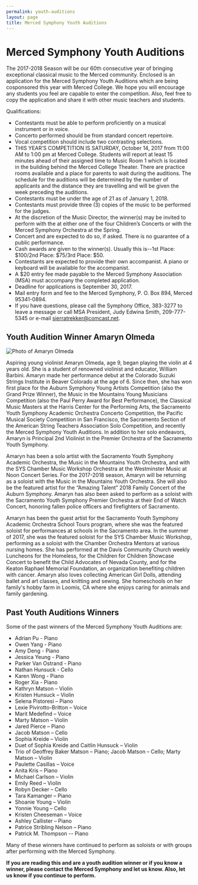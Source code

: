 ```yaml
---
permalink: youth-auditions
layout: page
title: Merced Symphony Youth Auditions
---
```


# Merced Symphony Youth Auditions

The 2017-2018 Season will be our 60th consecutive year of bringing exceptional classical music to the Merced community. Enclosed is an application for the Merced Symphony Youth Auditions which are being cosponsored this year with Merced College. We hope you will encourage any students you feel are capable to enter the competition. Also, feel free to copy the application and share it with other music teachers and students.

Qualifications:

- Contestants must be able to perform proficiently on a musical instrument or in voice.
- Concerto performed should be from standard concert repertoire.
- Vocal competition should include two contrasting selections.
- THIS YEAR’S COMPETITION IS SATURDAY, October 14, 2017 from 11:00 AM to 1:00 pm at Merced College. Students will report at least 15 minutes ahead of their assigned time to Music Room 1 which is located in the building behind the Merced College Theater. There are practice rooms available and a place for parents to wait during the auditions. The schedule for the auditions will be determined by the number of applicants and the distance they are travelling and will be given the week preceding the auditions.
- Contestants must be under the age of 21 as of January 1, 2018.
- Contestants must provide three (3) copies of the music to be performed for the judges.
- At the discretion of the Music Director, the winner(s) may be invited to perform with the at either one of the four Children’s Concerts or with the Merced Symphony Orchestra at the Spring.
- Concert and are expected to do so, if asked. There is no guarantee of a public performance.
- Cash awards are given to the winner(s). Usually this is--1st Place: $100/2nd Place: $75/3rd Place: $50.
- Contestants are expected to provide their own accompanist. A piano or keyboard will be available for the accompanist.
- A $20 entry fee made payable to the Merced Symphony Association (MSA) must accompany the completed application.
- Deadline for applications is September 30, 2017.
- Mail entry form and fee to the Merced Symphony, P. O. Box 894, Merced 95341-0894.
- If you have questions, please call the Symphony Office, 383-3277 to leave a message or call MSA President, Judy Edwina Smith, 209-777-5345 or e-mail sierratrekker@comcast.net.

## Youth Audition Winner Amaryn Olmeda

![Photo of Amaryn Olmeda](/assets/images/yawinner.jpg)

Aspiring young violinist Amaryn Olmeda, age 9, began playing the violin at 4 years old. She is a student of renowned violinist and educator, William Barbini. Amaryn made her performance debut at the Colorado Suzuki Strings Institute in Beaver Colorado at the age of 6. Since then, she has won first place for the Auburn Symphony Young Artists Competition (also the Grand Prize Winner), the Music in the Mountains Young Musicians Competition (also the Paul Perry Award for Best Performance), the Classical Music Masters at the Harris Center for the Performing Arts, the Sacramento Youth Symphony Academic Orchestra Concerto Competition, the Pacific Musical Society Competition in San Francisco, the Sacramento Section of the American String Teachers Association Solo Competition, and recently the Merced Symphony Youth Auditions. In addition to her solo endeavors, Amaryn is Principal 2nd Violinist in the Premier Orchestra of the Sacramento Youth Symphony.

Amaryn has been a solo artist with the Sacramento Youth Symphony Academic Orchestra, the Music in the Mountains Youth Orchestra, and with the SYS Chamber Music Workshop Orchestra at the Westminster Music at Noon Concert Series. For the 2017-2018 season, Amaryn will be returning as a soloist with the Music in the Mountains Youth Orchestra. She will also be the featured artist for the “Amazing Talent” 2018 Family Concert of the Auburn Symphony. Amaryn has also been asked to perform as a soloist with the Sacramento Youth Symphony Premier Orchestra at their End of Watch Concert, honoring fallen police officers and firefighters of Sacramento.

Amaryn has been the guest artist for the Sacramento Youth Symphony Academic Orchestra School Tours program, where she was the featured soloist for performances at schools in the Sacramento area. In the summer of 2017, she was the featured soloist for the SYS Chamber Music Workshop, performing as a soloist with the Chamber Orchestra Mentors at various nursing homes. She has performed at the Davis Community Church weekly Luncheons for the Homeless, for the Children for Children Showcase Concert to benefit the Child Advocates of Nevada County, and for the Keaton Raphael Memorial Foundation, an organization benefiting children with cancer. Amaryn also loves collecting American Girl Dolls, attending ballet and art classes, and knitting and sewing. She homeschools on her family's hobby farm in Loomis, CA where she enjoys caring for animals and family gardening.

## Past Youth Auditions Winners

Some of the past winners of the Merced Symphony Youth Auditions are:

- Adrian Pu - Piano
- Owen Yang - Piano
- Amy Deng - Piano
- Jessica Yeung - Piano
- Parker Van Ostrand - Piano
- Nathan Hunsuck - Cello
- Karen Wong - Piano
- Roger Xia - Piano
- Kathryn Matson – Violin
- Kristen Hunsuck – Violin
- Selena Pistoresi – Piano
- Lexie Pivirotto-Britton – Voice
- Marit Medefind – Voice
- Marty Matson – Violin
- Jared Pierce – Piano
- Jacob Matson – Cello
- Sophia Kreide – Violin
- Duet of Sophia Kreide and Caitlin Hunsuck – Violin
- Trio of Geoffrey Baker Matson – Piano; Jacob Matson – Cello; Marty Matson – Violin
- Paulette Casillas – Voice
- Anita Kris – Piano
- Michael Carlson – Violin
- Emily Reed – Violin
- Robyn Decker – Cello
- Tara Kamanger – Piano
- Shoanie Young – Violin
- Yonnie Young – Cello
- Kristen Cheeseman – Voice
- Ashley Callister – Piano
- Patrice Stribling Nelson – Piano
- Patrick M. Thompson -- Piano

Many of these winners have continued to perform as soloists or with groups after performing with the Merced Symphony.

**If you are reading this and are a youth audition winner or if you know a winner, please contact the Merced Symphony and let us know. Also, let us know if you continue to perform.**